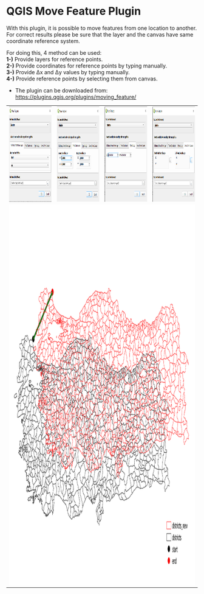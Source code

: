 # QGIS Move Feature Plugin

With this plugin, it is possible to move features from one location to another. For correct results please be sure that the layer and the canvas have same coordinate reference system.

For doing this, 4 method can be used:<br/>
**1-)** Provide layers for reference points.<br/>
**2-)** Provide coordinates for reference points by typing manually.<br/>
**3-)** Provide Δx and Δy values by typing manually.<br/>
**4-)** Provide reference points by selecting them from canvas.<br/>

* The plugin can be downloaded from: <a href="https://plugins.qgis.org/plugins/moving_feature/" target="_blank">https://plugins.qgis.org/plugins/moving_feature/</a>

<table>
	<tr>
		<td><img height="250px" src="../images/Reference Points From Layer.PNG" alt="" /></td>
		<td><img height="250px" src="../images/Type Coordinates.PNG" alt="" /></td>
		<td><img height="250px" src="../images/Type dx and dy.PNG" alt="" /></td>
		<td><img height="250px" src="../images/Select Reference Points From Canvas.PNG" alt="" /></td>
	</tr>
	<tr>
		<td colspan=4><img height="1000px" src="../images/result.PNG" alt="" /></td>
	</tr>
	</table>
